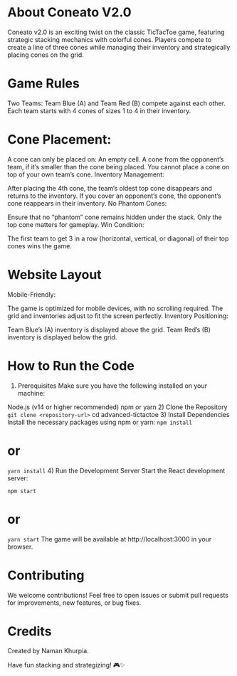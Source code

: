 # About Coneato V2.0
Coneato v2.0 is an exciting twist on the classic TicTacToe game, featuring strategic stacking mechanics with colorful cones. Players compete to create a line of three cones while managing their inventory and strategically placing cones on the grid.

# Game Rules
Two Teams:
Team Blue (A) and Team Red (B) compete against each other.
Each team starts with 4 cones of sizes 1 to 4 in their inventory.

# Cone Placement:

A cone can only be placed on:
An empty cell.
A cone from the opponent’s team, if it’s smaller than the cone being placed.
You cannot place a cone on top of your own team’s cone.
Inventory Management:

After placing the 4th cone, the team’s oldest top cone disappears and returns to the inventory.
If you cover an opponent’s cone, the opponent’s cone reappears in their inventory.
No Phantom Cones:

Ensure that no “phantom” cone remains hidden under the stack. Only the top cone matters for gameplay.
Win Condition:

The first team to get 3 in a row (horizontal, vertical, or diagonal) of their top cones wins the game.


# Website Layout
Mobile-Friendly:

The game is optimized for mobile devices, with no scrolling required.
The grid and inventories adjust to fit the screen perfectly.
Inventory Positioning:

Team Blue’s (A) inventory is displayed above the grid.
Team Red’s (B) inventory is displayed below the grid.


# How to Run the Code
1) Prerequisites
Make sure you have the following installed on your machine:

Node.js (v14 or higher recommended)
npm or yarn
2) Clone the Repository
`git clone <repository-url>`
cd advanced-tictactoe
3) Install Dependencies
Install the necessary packages using npm or yarn:
`npm install`
# or
`yarn install`
4) Run the Development Server
Start the React development server:

`npm start`
# or
`yarn start`
The game will be available at http://localhost:3000 in your browser.



# Contributing
We welcome contributions!
Feel free to open issues or submit pull requests for improvements, new features, or bug fixes.

# Credits
Created by Naman Khurpia.

Have fun stacking and strategizing! 🎮✨